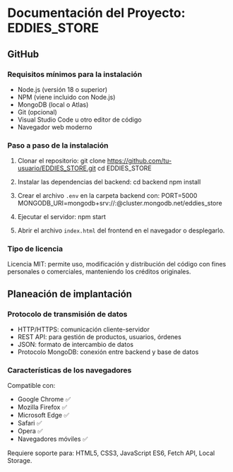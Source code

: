 # Documentación del Proyecto: EDDIES_STORE

## GitHub

### Requisitos mínimos para la instalación

- Node.js (versión 18 o superior)
- NPM (viene incluido con Node.js)
- MongoDB (local o Atlas)
- Git (opcional)
- Visual Studio Code u otro editor de código
- Navegador web moderno

### Paso a paso de la instalación

1. Clonar el repositorio:
   git clone https://github.com/tu-usuario/EDDIES_STORE.git
   cd EDDIES_STORE

2. Instalar las dependencias del backend:
   cd backend
   npm install

3. Crear el archivo `.env` en la carpeta backend con:
   PORT=5000
   MONGODB_URI=mongodb+srv://<usuario>:<password>@cluster.mongodb.net/eddies_store

4. Ejecutar el servidor:
   npm start

5. Abrir el archivo `index.html` del frontend en el navegador o desplegarlo.

### Tipo de licencia

Licencia MIT: permite uso, modificación y distribución del código con fines personales o comerciales, manteniendo los créditos originales.

## Planeación de implantación

### Protocolo de transmisión de datos

- HTTP/HTTPS: comunicación cliente-servidor
- REST API: para gestión de productos, usuarios, órdenes
- JSON: formato de intercambio de datos
- Protocolo MongoDB: conexión entre backend y base de datos

### Características de los navegadores

Compatible con:
- Google Chrome ✅
- Mozilla Firefox ✅
- Microsoft Edge ✅
- Safari ✅
- Opera ✅
- Navegadores móviles ✅

Requiere soporte para: HTML5, CSS3, JavaScript ES6, Fetch API, Local Storage.

